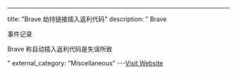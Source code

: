 ---
title: "Brave 劫持链接插入返利代码"
description: "
Brave

事件记录


Brave 称自动插入返利代码是失误所致



"
external_category: "Miscellaneous"
---[Visit Website](https://www.solidot.org/story?sid=64593)

